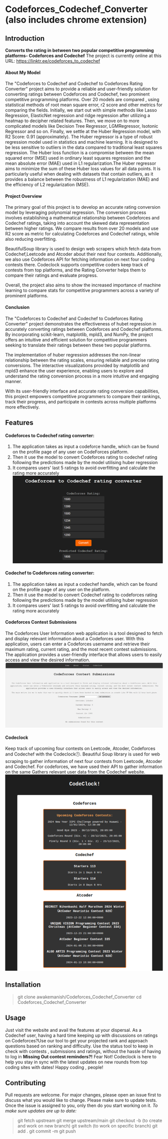 # Codeforces_Codechef_Converter (also includes chrome extension)

## Introduction
**Converts the rating in between two popular competitive programming platforms- Codeforces and Codechef**
The project is currently online at this URL: https://linktr.ee/codeforces_to_codechef

#### About My Model
The "Codeforces to Codechef and Codechef to Codeforces Rating Converter" project aims to provide a reliable and user-friendly solution for converting ratings between Codeforces and Codechef, two prominent competitive programming platforms. Over 20 models are compared , using statistical methods of root mean square error, r2 score and other metrics for comparing the fields. Initially, we start out with simple methods like Lasso Regression, ElasticNet regression and ridge regression after utilizing a heatmap to decipher related features. Then, we move on to more complicated models like Decision Tree Regressor, LGMRegressor, Isotonic Regressor and so on. Finally, we settle at the Huber Regression model, with  R2 Score: 0.91 (approximately). 
The Huber regressor is a type of robust regression model used in statistics and machine learning. It is designed to be less sensitive to outliers in the data compared to traditional least squares regression. The Huber loss function is a compromise between the mean squared error (MSE) used in ordinary least squares regression and the mean absolute error (MAE) used in L1 regularization.The Huber regressor aims to minimize the sum of these Huber loss values for all data points. It is particularly useful when dealing with datasets that contain outliers, as it provides a balance between the robustness of L1 regularization (MAE) and the efficiency of L2 regularization (MSE).

#### Project Overview
The primary goal of this project is to develop an accurate rating conversion model by leveraging polynomial regression. The conversion process involves establishing a mathematical relationship between Codeforces and Codechef ratings, taking into account the skewed data representation between higher ratings. We compare results from over 20 models and use R2 score as metric for calculating Codeforces and Codechef ratings, while also reducing overfitting.

BeautifulSoup library is used to design web scrapers which fetch data from Codechef,Leetcode and Atcoder about their next four contests. Additionally, we also use Codeforces API for fetching information  on next four coding contests there. Codeclock supports competitive coders keep track of contests from top platforms, and the Rating Converter helps them to compare their ratings and evaluate progress.

Overall, the project also aims to show the increased importance of machine learning to compare stats for competitive programmers across a variety of prominent platforms.


#### Conclusion
The "Codeforces to Codechef and Codechef to Codeforces Rating Converter" project demonstrates the effectiveness of hubet regression in accurately converting ratings between Codeforces and Codechef platforms. By incorporating scikit-learn, matplotlib, mpld3, and NumPy, the project offers an intuitive and efficient solution for competitive programmers seeking to translate their ratings between these two popular platforms.

The implementation of huber regression addresses the non-linear relationship between the rating scales, ensuring reliable and precise rating conversions. The interactive visualizations provided by matplotlib and mpld3 enhance the user experience, enabling users to explore and understand the rating conversion process in a more intuitive and engaging manner.

With its user-friendly interface and accurate rating conversion capabilities, this project empowers competitive programmers to compare their rankings, track their progress, and participate in contests across multiple platforms more effectively. 


## Features
#### Codeforces to Codechef rating converter:
1) The application takes as input a codeforce handle, which can be found on the profile page of any user on CodeForces platform.
2) Then it use the model to convert Codeforces rating to codechef rating following the predictions made by the model utilising huber regression
3) It compares users' last 5 ratings to avoid overfitting and calculate the rating more accurately
![Alt text](<Screenshot (330)-1.png>) 
#### Codechef to Codeforces rating converter:
1) The application takes as input a codechef handle, which can be found on the profile page of any user on the platform.
2) Then it use the model to convert Codechef rating to codeforces rating following the predictions made by the model utilising huber regression
3) It compares users' last 5 ratings to avoid overfitting and calculate the rating more accurately
#### Codeforces Contest Submissions
The Codeforces User Information web application is a tool designed to fetch and display relevant information about a Codeforces user. With this application, users can enter a Codeforces username and retrieve their maximum rating, current rating, and the most recent contest submissions. The application provides a user-friendly interface that allows users to easily access and view the desired information.
![Alt text](<Screenshot (326).png>)
#### Codeclock
Keep track of upcoming four contests on Leetcode, Atcoder, Codeforces and Codechef with the Codeclock🕒. Beautiful Soup library is used for web scraping to gather information of next four contests from Leetcode, Atcoder and Codechef. For codeforces, we have used their API to gather information on the same
Gathers relevant user data from the Codechef website.
![Alt text](<Screenshot (331).png>)

## Installation
> git  clone awakemanish/Codeforces_Codechef_Converter
> cd Codeforces_Codechef_Converter

## Usage
Just visit the website and avail the features at your dispersal. As a Codechef user, having a hard time keeping up with discussions on ratings on Codeforces?Use our tool to get your projected rank and approach questions based on ranking and difficulty. 
Use the status tool to keep in check with contests , submissions and ratings, without the hassle of having to log in
**Missing Out contest reminders?!**
Fear Not! Codeclock is here to help you stay in sync with the latest updates on new rounds from top coding sites with dates! Happy coding , people!

## Contributing
Pull requests are welcome. For major changes, please open an issue first to discuss what you would like to change. Please make sure to update tests. Once the issue is assigned to you, only then do you start working on it. 
*To make sure updates are up to date:*
> git fetch upstream
> git merge upstream/main
> git checkout -b <feature-name> (to create and work on new branch)
> git switch <feature-name> (to work on specific branch)
> git add .
> git commit -m <meaningful-remark>
> git push
